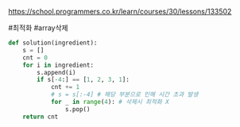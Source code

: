 https://school.programmers.co.kr/learn/courses/30/lessons/133502

#최적화 #array삭제
```python
def solution(ingredient):
    s = []
    cnt = 0
    for i in ingredient:
        s.append(i)
        if s[-4:] == [1, 2, 3, 1]:
            cnt += 1
            # s = s[:-4] # 해당 부분으로 인해 시간 초과 발생
            for _ in range(4): # 삭제시 최적화 X 
                s.pop()
    return cnt
```

